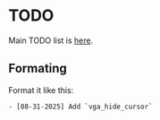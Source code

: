 # TODO

Main TODO list is [here](./TODO.md).

## Formating
Format it like this:
```
- [08-31-2025] Add `vga_hide_cursor` 
```
